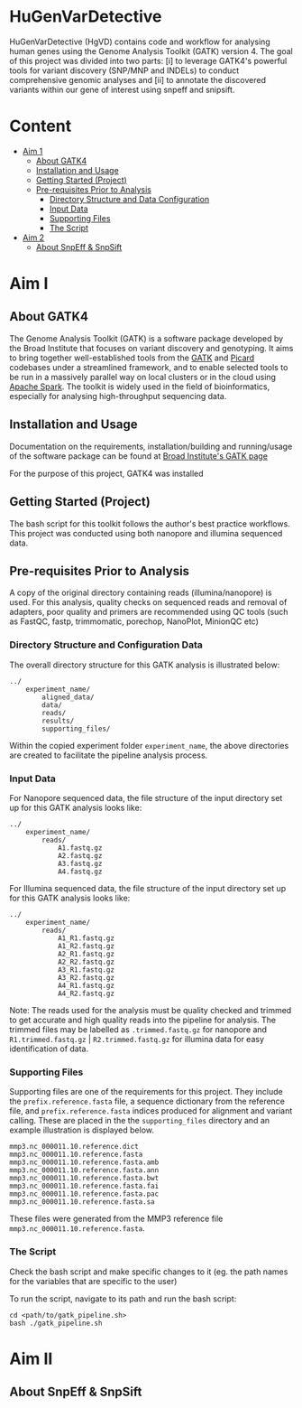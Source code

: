 HuGenVarDetective
===============
HuGenVarDetective (HgVD) contains code and workflow for analysing human genes using the Genome Analysis Toolkit (GATK) version 4. The goal of this project was divided into two parts: [i] to leverage GATK4's powerful tools for variant discovery (SNP/MNP and INDELs) to conduct comprehensive genomic analyses and [ii] to annotate the discovered variants within our gene of interest using snpeff and snipsift.

Content
=======
* [Aim 1](#aim-1)
   * [About GATK4](#about-gatk4)
   * [Installation and Usage](#installation-and-usage)
   * [Getting Started (Project)](#getting-started-project)
   * [Pre-requisites Prior to Analysis](#pre-requisites-before-analysis)
      * [Directory Structure and Data Configuration](#directory-structure-and-data-configuration)
      * [Input Data](#input-data)
      * [Supporting Files](#supporting-files)
      * [The Script](#the-script)
* [Aim 2](#aim-2)
   * [About SnpEff &amp; SnpSift](#about-snpeff--snpsift)

Aim I
=====
## About GATK4
The Genome Analysis Toolkit (GATK) is a software package developed by the Broad Institute that focuses on variant discovery and genotyping. It aims to bring together well-established tools from the [GATK](http://www.broadinstitute.org/gatk) and [Picard](http://broadinstitute.github.io/picard/) codebases under a streamlined framework, and to enable selected tools to be run in a massively parallel way on local clusters or in the cloud using [Apache Spark](http://spark.apache.org/). The toolkit is widely used in the field of bioinformatics, especially for analysing high-throughput sequencing data.

## Installation and Usage
Documentation on the requirements, installation/building and running/usage of the software package can be found at [Broad Institute's GATK page](https://github.com/broadinstitute/gatk?tab=readme-ov-file#requirements)

For the purpose of this project, GATK4 was installed 

## Getting Started (Project)
The bash script for this toolkit follows the author's best practice workflows. This project was conducted using both nanopore and illumina sequenced data.

## Pre-requisites Prior to Analysis
A copy of the original directory containing reads (illumina/nanopore) is used. For this analysis, quality checks on sequenced reads and removal of adapters, poor quality and primers are recommended using QC tools (such as FastQC, fastp, trimmomatic, porechop, NanoPlot, MinionQC etc)

### Directory Structure and Configuration Data
The overall directory structure for this GATK analysis is illustrated below:

```
../
    experiment_name/
        aligned_data/
        data/
        reads/
        results/
        supporting_files/
```

Within the copied experiment folder `experiment_name`, the above directories are created to facilitate the pipeline analysis process.

### Input Data
For Nanopore sequenced data, the file structure of the input directory set up for this GATK analysis looks like:

```
../
    experiment_name/
        reads/
            A1.fastq.gz
            A2.fastq.gz
            A3.fastq.gz
            A4.fastq.gz
```

For Illumina sequenced data, the file structure of the input directory set up for this GATK analysis looks like:

```
../
    experiment_name/
        reads/
            A1_R1.fastq.gz
            A1_R2.fastq.gz
            A2_R1.fastq.gz
            A2_R2.fastq.gz
            A3_R1.fastq.gz
            A3_R2.fastq.gz
            A4_R1.fastq.gz
            A4_R2.fastq.gz
```

Note: The reads used for the analysis must be quality checked and trimmed to get accurate and high quality reads into the pipeline for analysis. The trimmed files may be labelled as `.trimmed.fastq.gz` for nanopore and `R1.trimmed.fastq.gz` | `R2.trimmed.fastq.gz` for illumina data for easy identification of data.

### Supporting Files
Supporting files are one of the requirements for this project. They include the `prefix.reference.fasta` file, a sequence dictionary from the reference file, and `prefix.reference.fasta` indices produced for alignment and variant calling. These are placed in the the `supporting_files` directory and an example illustration is displayed below.

```
mmp3.nc_000011.10.reference.dict
mmp3.nc_000011.10.reference.fasta
mmp3.nc_000011.10.reference.fasta.amb
mmp3.nc_000011.10.reference.fasta.ann
mmp3.nc_000011.10.reference.fasta.bwt
mmp3.nc_000011.10.reference.fasta.fai
mmp3.nc_000011.10.reference.fasta.pac
mmp3.nc_000011.10.reference.fasta.sa
```

These files were generated from the MMP3 reference file `mmp3.nc_000011.10.reference.fasta`.

### The Script
Check the bash script and make specific changes to it (eg. the path names for the variables that are specific to the user)

To run the script, navigate to its path and run the bash script:
```
cd <path/to/gatk_pipeline.sh>
bash ./gatk_pipeline.sh
```

Aim II
======
## About SnpEff & SnpSift

